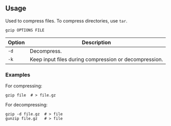 ---
---

## Usage

Used to compress files.
To compress directories, use `tar`.

```shell
gzip OPTIONS FILE
```

| Option | Description |
| --- | --- |
| `-d` | Decompress. |
| `-k` | Keep input files during compression or decompression. |

### Examples

For compressing:

```shell
gzip file  # > file.gz
```

For decompressing:

```shell
gzip -d file.gz  # > file
gunzip file.gz   # > file
```
